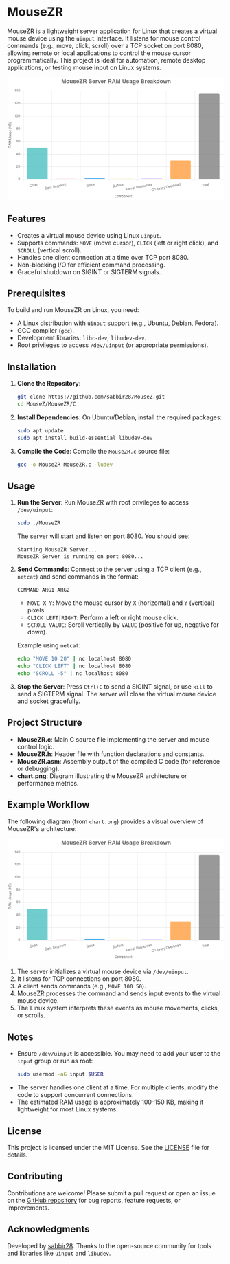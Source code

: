 # MouseZR

MouseZR is a lightweight server application for Linux that creates a virtual mouse device using the `uinput` interface. It listens for mouse control commands (e.g., move, click, scroll) over a TCP socket on port 8080, allowing remote or local applications to control the mouse cursor programmatically. This project is ideal for automation, remote desktop applications, or testing mouse input on Linux systems.

![MouseZR Architecture](chart.png)

## Features
- Creates a virtual mouse device using Linux `uinput`.
- Supports commands: `MOVE` (move cursor), `CLICK` (left or right click), and `SCROLL` (vertical scroll).
- Handles one client connection at a time over TCP port 8080.
- Non-blocking I/O for efficient command processing.
- Graceful shutdown on SIGINT or SIGTERM signals.

## Prerequisites
To build and run MouseZR on Linux, you need:
- A Linux distribution with `uinput` support (e.g., Ubuntu, Debian, Fedora).
- GCC compiler (`gcc`).
- Development libraries: `libc-dev`, `libudev-dev`.
- Root privileges to access `/dev/uinput` (or appropriate permissions).

## Installation
1. **Clone the Repository**:
   ```bash
   git clone https://github.com/sabbir28/MouseZ.git
   cd MouseZ/MouseZR/C
   ```

2. **Install Dependencies**:
   On Ubuntu/Debian, install the required packages:
   ```bash
   sudo apt update
   sudo apt install build-essential libudev-dev
   ```

3. **Compile the Code**:
   Compile the `MouseZR.c` source file:
   ```bash
   gcc -o MouseZR MouseZR.c -ludev
   ```

## Usage
1. **Run the Server**:
   Run MouseZR with root privileges to access `/dev/uinput`:
   ```bash
   sudo ./MouseZR
   ```
   The server will start and listen on port 8080. You should see:
   ```
   Starting MouseZR Server...
   MouseZR Server is running on port 8080...
   ```

2. **Send Commands**:
   Connect to the server using a TCP client (e.g., `netcat`) and send commands in the format:
   ```
   COMMAND ARG1 ARG2
   ```
   - `MOVE X Y`: Move the mouse cursor by `X` (horizontal) and `Y` (vertical) pixels.
   - `CLICK LEFT|RIGHT`: Perform a left or right mouse click.
   - `SCROLL VALUE`: Scroll vertically by `VALUE` (positive for up, negative for down).

   Example using `netcat`:
   ```bash
   echo "MOVE 10 20" | nc localhost 8080
   echo "CLICK LEFT" | nc localhost 8080
   echo "SCROLL -5" | nc localhost 8080
   ```

3. **Stop the Server**:
   Press `Ctrl+C` to send a SIGINT signal, or use `kill` to send a SIGTERM signal. The server will close the virtual mouse device and socket gracefully.

## Project Structure
- **MouseZR.c**: Main C source file implementing the server and mouse control logic.
- **MouseZR.h**: Header file with function declarations and constants.
- **MouseZR.asm**: Assembly output of the compiled C code (for reference or debugging).
- **chart.png**: Diagram illustrating the MouseZR architecture or performance metrics.

## Example Workflow
The following diagram (from `chart.png`) provides a visual overview of MouseZR's architecture:

![MouseZR Architecture](MouseZR/chart.png)

1. The server initializes a virtual mouse device via `/dev/uinput`.
2. It listens for TCP connections on port 8080.
3. A client sends commands (e.g., `MOVE 100 50`).
4. MouseZR processes the command and sends input events to the virtual mouse device.
5. The Linux system interprets these events as mouse movements, clicks, or scrolls.

## Notes
- Ensure `/dev/uinput` is accessible. You may need to add your user to the `input` group or run as root:
  ```bash
  sudo usermod -aG input $USER
  ```
- The server handles one client at a time. For multiple clients, modify the code to support concurrent connections.
- The estimated RAM usage is approximately 100–150 KB, making it lightweight for most Linux systems.

## License
This project is licensed under the MIT License. See the [LICENSE](LICENSE) file for details.

## Contributing
Contributions are welcome! Please submit a pull request or open an issue on the [GitHub repository](https://github.com/sabbir28/MouseZ) for bug reports, feature requests, or improvements.

## Acknowledgments
Developed by [sabbir28](https://github.com/sabbir28). Thanks to the open-source community for tools and libraries like `uinput` and `libudev`.
